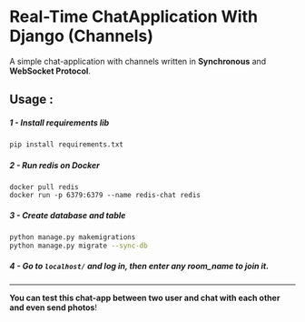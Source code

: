 # Real-Time ChatApplication With Django (Channels)
A simple chat-application with channels written in **Synchronous** and **WebSocket Protocol**.

## Usage :
##### 1 - Install requirements lib
```bash
pip install requirements.txt
```
##### 2 - Run redis on Docker
```
docker pull redis
docker run -p 6379:6379 --name redis-chat redis
```
##### 3 - Create database and table
```bash
python manage.py makemigrations
python manage.py migrate --sync-db
```

##### 4 - Go to ```localhost/``` and log in, then enter any room_name to join it.

---

**You can test this chat-app between two user and chat with each other and even send photos**!